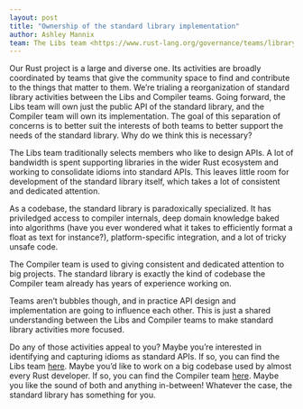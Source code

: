 ```yaml
---
layout: post
title: "Ownership of the standard library implementation"
author: Ashley Mannix
team: The Libs team <https://www.rust-lang.org/governance/teams/library>
---
```


Our Rust project is a large and diverse one. Its activities are broadly coordinated by teams that give the community space to find and contribute to the things that matter to them. We’re trialing a reorganization of standard library activities between the Libs and Compiler teams. Going forward, the Libs team will own just the public API of the standard library, and the Compiler team will own its implementation. The goal of this separation of concerns is to better suit the interests of both teams to better support the needs of the standard library. Why do we think this is necessary?

The Libs team traditionally selects members who like to design APIs. A lot of bandwidth is spent supporting libraries in the wider Rust ecosystem and working to consolidate idioms into standard APIs. This leaves little room for development of the standard library itself, which takes a lot of consistent and dedicated attention.

As a codebase, the standard library is paradoxically specialized. It has priviledged access to compiler internals, deep domain knowledge baked into algorithms (have you ever wondered what it takes to efficiently format a float as text for instance?), platform-specific integration, and a lot of tricky unsafe code.

The Compiler team is used to giving consistent and dedicated attention to big projects. The standard library is exactly the kind of codebase the Compiler team already has years of experience working on.

Teams aren’t bubbles though, and in practice API design and implementation are going to influence each other. This is just a shared understanding between the Libs and Compiler teams to make standard library activities more focused.

Do any of those activities appeal to you? Maybe you’re interested in identifying and capturing idioms as standard APIs. If so, you can find the Libs team [here](https://forge.rust-lang.org/libs/index.html). Maybe you’d like to work on a big codebase used by almost every Rust developer. If so, you can find the Compiler team [here](https://forge.rust-lang.org/compiler/index.html). Maybe you like the sound of both and anything in-between! Whatever the case, the standard library has something for you.
